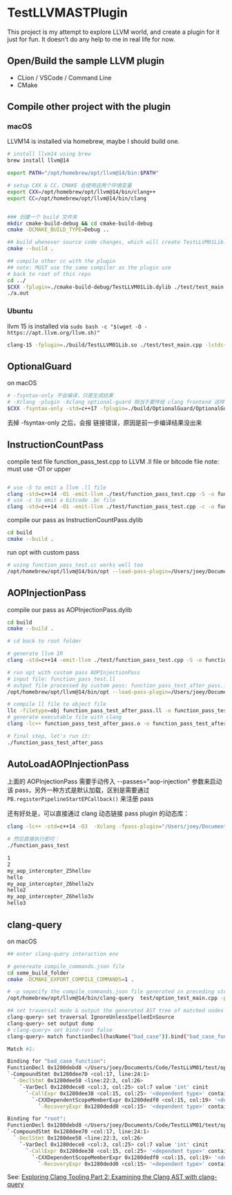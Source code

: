 # TestLLVMASTPlugin

This project is my attempt to explore LLVM world, and create a plugin for it just for fun.
It doesn't do any help to me in real life for now.

## Open/Build the sample LLVM plugin
* CLion / VSCode / Command Line
* CMake

## Compile other project with the plugin

### macOS

LLVM14 is installed via homebrew, maybe I should build one.

```bash
# install llvm14 using brew
brew install llvm@14

export PATH="/opt/homebrew/opt/llvm@14/bin:$PATH"

# setup CXX & CC，CMAKE 会使用这两个环境变量
export CXX=/opt/homebrew/opt/llvm@14/bin/clang++
export CC=/opt/homebrew/opt/llvm@14/bin/clang


### 创建一个 build 文件夹
mkdir cmake-build-debug && cd cmake-build-debug
cmake -DCMAKE_BUILD_TYPE=Debug ..

## build whenever source code changes, which will create TestLLVM01Lib.dylib under current folder
cmake --build .

## compile other cc with the plugin
## note: MUST use the same compiler as the plugin use
# back to root of this repo
cd ../
$CXX -fplugin=./cmake-build-debug/TestLLVM01Lib.dylib ./test/test_main.cpp -v
./a.out
```

### Ubuntu
llvm 15 is installed via `sudo bash -c "$(wget -O - https://apt.llvm.org/llvm.sh)"`
```bash
clang-15 -fplugin=./build/TestLLVM01Lib.so ./test/test_main.cpp -lstdc++
```

## OptionalGuard
on macOS
```bash
# -fsyntax-only 不会编译，只是生成结果
# -Xclang -plugin -Xclang optional-guard 相当于要传给 clang frontend 这样的参数  -plugin optional-guard
$CXX -fsyntax-only -std=c++17 -fplugin=./build/OptionalGuard/OptionalGuardPlugin.dylib -Xclang -plugin -Xclang optional-guard ./test/option_test_main.cpp -o ./option_test_main -v

```
去掉  -fsyntax-only 之后，会报 链接错误，原因是前一步编译结果没出来

## InstructionCountPass
compile test file function_pass_test.cpp to LLVM .ll file  or bitcode file
note: must use -O1 or upper
```bash

# use -S to emit a llvm .ll file
clang -std=c++14 -O1 -emit-llvm ./test/function_pass_test.cpp -S -o function_pass_test.ll
# use -c to emit a bitcode .bc file
clang -std=c++14 -O1 -emit-llvm ./test/function_pass_test.cpp -c -o function_pass_test.bc

```

compile our pass as InstructionCountPass.dylib
```bash
cd build
cmake --build .
```

run opt with custom pass
```bash
# using function_pass_test.cc works well too
/opt/homebrew/opt/llvm@14/bin/opt --load-pass-plugin=/Users/joey/Documents/Code/TestLLVM01/build/InstructionCountPass/InstructionCountPass.dylib --passes="function(instruction-count)" -S -o - function_pass_test.ll
```

## AOPInjectionPass
compile our pass as AOPInjectionPass.dylib
```bash
cd build
cmake --build .

# cd back to root folder

# generate llvm IR
clang -std=c++14 -emit-llvm ./test/function_pass_test.cpp -S -o function_pass_test.ll

# run opt with custom pass AOPInjectionPass
# input file: function_pass_test.ll
# output file processed by custom pass: function_pass_test_after_pass.ll
/opt/homebrew/opt/llvm@14/bin/opt --load-pass-plugin=/Users/joey/Documents/Code/TestLLVM01/build/AOPInjectionPass/AOPInjectionPass.dylib --passes="aop-injection" --disable-output -S function_pass_test.ll -o function_pass_test_after_pass.ll

# compile ll file to object file
llc -filetype=obj function_pass_test_after_pass.ll -o function_pass_test_after_pass.o
# generate executable file with clang
clang -lc++ function_pass_test_after_pass.o -o function_pass_test_after_pass

# final step, let's run it:
./function_pass_test_after_pass
```

## AutoLoadAOPInjectionPass
上面的 AOPInjectionPass 需要手动传入 --passes="aop-injection" 参数来启动该 pass，另外一种方式是默认加载，区别是需要通过 `PB.registerPipelineStartEPCallback()` 来注册 pass

还有好处是，可以直接通过 clang 动态链接 pass plugin 的动态库：

```bash
clang -lc++ -std=c++14 -O3  -Xclang -fpass-plugin="/Users/joey/Documents/Code/TestLLVM01/build/AutoLoadAOPInjectionPass/AutoLoadAOPInjectionPass.dylib" ./test/function_pass_test.cpp -o function_pass_test

# 然后直接执行即可：
./function_pass_test

1
2
my_aop_intercepter_Z5hellov
hello
my_aop_intercepter_Z6hello2v
hello2
my_aop_intercepter_Z6hello3v
hello3
```


## clang-query

on macOS

```bash
## enter clang-query interaction env

# genereate compile_commands.json file
cd some_build_folder
cmake -DCMAKE_EXPORT_COMPILE_COMMANDS=1 .

# -p sepecify the compile_commands.json file generated in preceding step
/opt/homebrew/opt/llvm@14/bin/clang-query  test/option_test_main.cpp -p build/compile_commands.json

## set traversal mode & output the generated AST tree of matched nodes
clang-query> set traversal IgnoreUnlessSpelledInSource
clang-query> set output dump
# clang-query> set bind-root false
clang-query> match functionDecl(hasName("bad_case")).bind("bad_case_function")

Match #1:

Binding for "bad_case_function":
FunctionDecl 0x1280debd8 </Users/joey/Documents/Code/TestLLVM01/test/option_test_main.cpp:20:1, line:24:1> line:20:6 used bad_case 'void ()'
`-CompoundStmt 0x1280dee70 <col:17, line:24:1>
  `-DeclStmt 0x1280dee58 <line:22:3, col:26>
    `-VarDecl 0x1280dece8 <col:3, col:25> col:7 value 'int' cinit
      `-CallExpr 0x1280dee38 <col:15, col:25> '<dependent type>' contains-errors
        `-CXXDependentScopeMemberExpr 0x1280dedf0 <col:15, col:19> '<dependent type>' contains-errors lvalue .value
          `-RecoveryExpr 0x1280dedd0 <col:15> '<dependent type>' contains-errors lvalue

Binding for "root":
FunctionDecl 0x1280debd8 </Users/joey/Documents/Code/TestLLVM01/test/option_test_main.cpp:20:1, line:24:1> line:20:6 used bad_case 'void ()'
`-CompoundStmt 0x1280dee70 <col:17, line:24:1>
  `-DeclStmt 0x1280dee58 <line:22:3, col:26>
    `-VarDecl 0x1280dece8 <col:3, col:25> col:7 value 'int' cinit
      `-CallExpr 0x1280dee38 <col:15, col:25> '<dependent type>' contains-errors
        `-CXXDependentScopeMemberExpr 0x1280dedf0 <col:15, col:19> '<dependent type>' contains-errors lvalue .value
          `-RecoveryExpr 0x1280dedd0 <col:15> '<dependent type>' contains-errors lvalue


```

See: [Exploring Clang Tooling Part 2: Examining the Clang AST with clang-query](https://devblogs.microsoft.com/cppblog/exploring-clang-tooling-part-2-examining-the-clang-ast-with-clang-query/)
